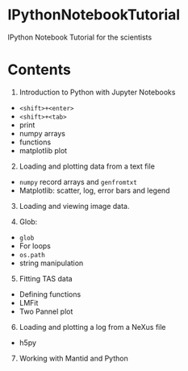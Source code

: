 # IPythonNotebookTutorial
IPython Notebook Tutorial for the scientists

# Contents

1. Introduction to Python with Jupyter Notebooks
  - ```<shift>+<enter>```
  - ```<shift>+<tab>```
  - print 
  - numpy arrays
  - functions
  - matplotlib plot
  
2. Loading and plotting data from a text file
 - `numpy` record arrays and `genfromtxt`
 - Matplotlib: scatter, log, error bars and legend

3. Loading and viewing image data.

4. Glob:
 - `glob`
 - For loops
 - `os.path`
 - string manipulation
 
5. Fitting TAS data
 - Defining functions
 - LMFit
 - Two Pannel plot
 
6. Loading and plotting a log from a NeXus file
- h5py

7. Working with Mantid and Python
 
